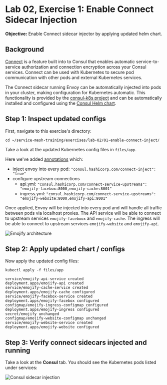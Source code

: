 # Lab 02, Exercise 1: Enable Connect Sidecar Injection

**Objective:** Enable Connect sidecar injector by applying updated helm chart.

## Background

[Connect](/docs/connect/index.html) is a feature built into to Consul that
enables automatic service-to-service authorization and connection encryption
across your Consul services. Connect can be used with Kubernetes to secure pod
communication with other pods and external Kubernetes services.

The Connect sidecar running Envoy can be automatically injected into pods in
your cluster, making configuration for Kubernetes automatic.  This
functionality is provided by the [consul-k8s
project](https://github.com/hashicorp/consul-k8s) and can be automatically
installed and configured using the [Consul Helm
chart](/docs/platform/k8s/helm.html).

## Step 1: Inspect updated configs

First, navigate to this exercise's directory:

```
cd ~/service-mesh-training/exercises/lab-02/01-enable-connect-inject/
```
Take a look at the updated Kubernetes config files in `files/app`.

Here we've added [annotations](https://kubernetes.io/docs/concepts/overview/working-with-objects/annotations/) which:

* inject envoy into every pod: `"consul.hashicorp.com/connect-inject": "true"`
* configure upstream connections
  * api.yml: `"consul.hashicorp.com/connect-service-upstreams": "emojify-facebox:8000,emojify-cache:8001"`
  * ingress.yml: `"consul.hashicorp.com/connect-service-upstreams": "emojify-website:8000,emojify-api:8001"`

Once applied, Envoy will be injected into every pod and will handle all traffic between pods via localhost proxies. The API service will be able to connect to upstream services `emojify-faceboox` and `emojify-cache`. The ingress will be able to connect to upstream services `emojify-website` and `emojify-api`.

![Emojify architecture](../../../slides/1-overview/images/overview.png "Emojify architecture")

## Step 2: Apply updated chart / configs

Now apply the updated config files:

```
kubectl apply -f files/app

service/emojify-api-service created
deployment.apps/emojify-api created
service/emojify-cache-service created
deployment.apps/emojify-cache configured
service/emojify-facebox-service created
deployment.apps/emojify-facebox configured
configmap/emojify-ingress-configmap configured
deployment.apps/emojify-ingress configured
secret/emojify unchanged
configmap/emojify-website-configmap unchanged
service/emojify-website-service created
deployment.apps/emojify-website configured
```

## Step 3: Verify connect sidecars injected and running

Take a look at the **Consul** tab. You should see the Kubernetes pods listed under services:

![Consul sidecar injection](../../images/lab02-consul-sidecar-inject.png "Consul sidecar injection")

